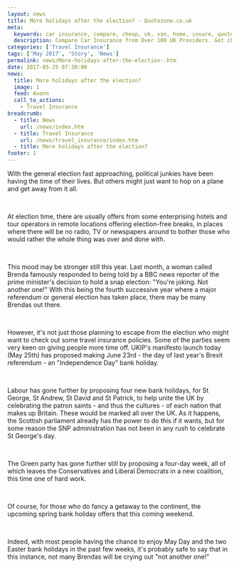 ```yaml
---
layout: news
title: More holidays after the election? - Quotezone.co.uk
meta:
  keywords: car insurance, compare, cheap, uk, van, home, insure, quotes, online, comparison, bike, loans, life
  description: Compare Car Insurance from Over 100 UK Providers. Get cheap quotes online now using our fast, free, secure comparison site
categories: ['Travel Insurance']
tags: ['May 2017', 'Story', 'News']
permalink: news/More-holidays-after-the-election-.htm
date: 2017-05-25 07:30:00
news:
  title: More holidays after the election?
  image: 1
  feed: Axonn
  call_to_actions:
    - Travel Insurance
breadcrumb:
  - title: News
    url: /news/index.htm
  - title: Travel Insurance
    url: /news/travel_insurance/index.htm
  - title: More holidays after the election?
footer: 1
---
```


With the general election fast approaching, political junkies have been having the time of their lives. But others might just want to hop on a plane and get away from it all.

&nbsp;

At election time, there are usually offers from some enterprising hotels and tour operators in remote locations offering election-free breaks, in places where there will be no radio, TV or newspapers around to bother those who would rather the whole thing was over and done with.

&nbsp;

This mood may be stronger still this year. Last month, a woman called Brenda famously responded to being told by a BBC news reporter of the prime minister&#39;s decision to hold a snap election: &quot;You&#39;re joking. Not another one!&quot; With this being the fourth successive year where a major referendum or general election has taken place, there may be many Brendas out there.

&nbsp;

However, it&#39;s not just those planning to escape from the election who might want to check out some travel insurance policies. Some of the parties seem very keen on giving people more time off. UKIP&#39;s manifesto launch today (May 25th) has proposed making June 23rd - the day of last year&#39;s Brexit referendum - an &quot;Independence Day&quot; bank holiday.

&nbsp;

Labour has gone further by proposing four new bank holidays, for St George, St Andrew, St David and St Patrick, to help unite the UK by celebrating the patron saints - and thus the cultures - of each nation that makes up Britain. These would be marked all over the UK. As it happens, the Scottish parliament already has the power to do this if it wants, but for some reason the SNP administration has not been in any rush to celebrate St George&#39;s day.

&nbsp;

The Green party has gone further still by proposing a four-day week, all of which leaves the Conservatives and Liberal Democrats in a new coalition, this time one of hard work.

&nbsp;

Of course, for those who do fancy a getaway to the continent, the upcoming spring bank holiday offers that this coming weekend.

&nbsp;

Indeed, with most people having the chance to enjoy May Day and the two Easter bank holidays in the past few weeks, it&#39;s probably safe to say that in this instance, not many Brendas will be crying out &quot;not another one!&quot;
